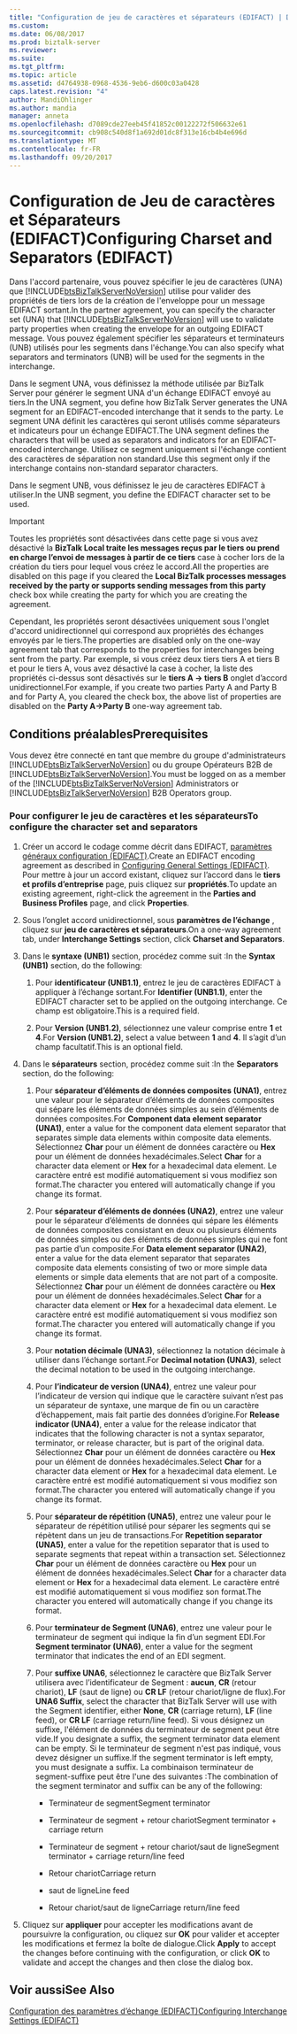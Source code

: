 ```yaml
---
title: "Configuration de jeu de caractères et séparateurs (EDIFACT) | Documents Microsoft"
ms.custom: 
ms.date: 06/08/2017
ms.prod: biztalk-server
ms.reviewer: 
ms.suite: 
ms.tgt_pltfrm: 
ms.topic: article
ms.assetid: d4764938-0968-4536-9eb6-d600c03a0428
caps.latest.revision: "4"
author: MandiOhlinger
ms.author: mandia
manager: anneta
ms.openlocfilehash: d7089cde27eeb45f41852c00122272f506632e61
ms.sourcegitcommit: cb908c540d8f1a692d01dc8f313e16cb4b4e696d
ms.translationtype: MT
ms.contentlocale: fr-FR
ms.lasthandoff: 09/20/2017
---
```

# <a name="configuring-charset-and-separators-edifact"></a><span data-ttu-id="2a8bb-102">Configuration de Jeu de caractères et Séparateurs (EDIFACT)</span><span class="sxs-lookup"><span data-stu-id="2a8bb-102">Configuring Charset and Separators (EDIFACT)</span></span>
<span data-ttu-id="2a8bb-103">Dans l'accord partenaire, vous pouvez spécifier le jeu de caractères (UNA) que [!INCLUDE[btsBizTalkServerNoVersion](../includes/btsbiztalkservernoversion-md.md)] utilise pour valider des propriétés de tiers lors de la création de l'enveloppe pour un message EDIFACT sortant.</span><span class="sxs-lookup"><span data-stu-id="2a8bb-103">In the partner agreement, you can specify the character set (UNA) that [!INCLUDE[btsBizTalkServerNoVersion](../includes/btsbiztalkservernoversion-md.md)] will use to validate party properties when creating the envelope for an outgoing EDIFACT message.</span></span> <span data-ttu-id="2a8bb-104">Vous pouvez également spécifier les séparateurs et terminateurs (UNB) utilisés pour les segments dans l'échange.</span><span class="sxs-lookup"><span data-stu-id="2a8bb-104">You can also specify what separators and terminators (UNB) will be used for the segments in the interchange.</span></span>  
  
 <span data-ttu-id="2a8bb-105">Dans le segment UNA, vous définissez la méthode utilisée par BizTalk Server pour générer le segment UNA d'un échange EDIFACT envoyé au tiers.</span><span class="sxs-lookup"><span data-stu-id="2a8bb-105">In the UNA segment, you define how BizTalk Server generates the UNA segment for an EDIFACT-encoded interchange that it sends to the party.</span></span> <span data-ttu-id="2a8bb-106">Le segment UNA définit les caractères qui seront utilisés comme séparateurs et indicateurs pour un échange EDIFACT.</span><span class="sxs-lookup"><span data-stu-id="2a8bb-106">The UNA segment defines the characters that will be used as separators and indicators for an EDIFACT-encoded interchange.</span></span> <span data-ttu-id="2a8bb-107">Utilisez ce segment uniquement si l'échange contient des caractères de séparation non standard.</span><span class="sxs-lookup"><span data-stu-id="2a8bb-107">Use this segment only if the interchange contains non-standard separator characters.</span></span>  
  
 <span data-ttu-id="2a8bb-108">Dans le segment UNB, vous définissez le jeu de caractères EDIFACT à utiliser.</span><span class="sxs-lookup"><span data-stu-id="2a8bb-108">In the UNB segment, you define the EDIFACT character set to be used.</span></span>  
  
> [!IMPORTANT]
>  <span data-ttu-id="2a8bb-109">Toutes les propriétés sont désactivées dans cette page si vous avez désactivé la **BizTalk Local traite les messages reçus par le tiers ou prend en charge l’envoi de messages à partir de ce tiers** case à cocher lors de la création du tiers pour lequel vous créez le accord.</span><span class="sxs-lookup"><span data-stu-id="2a8bb-109">All the properties are disabled on this page if you cleared the **Local BizTalk processes messages received by the party or supports sending messages from this party** check box while creating the party for which you are creating the agreement.</span></span>  
>   
>  <span data-ttu-id="2a8bb-110">Cependant, les propriétés seront désactivées uniquement sous l'onglet d'accord unidirectionnel qui correspond aux propriétés des échanges envoyés par le tiers.</span><span class="sxs-lookup"><span data-stu-id="2a8bb-110">The properties are disabled only on the one-way agreement tab that corresponds to the properties for interchanges being sent from the party.</span></span> <span data-ttu-id="2a8bb-111">Par exemple, si vous créez deux tiers tiers A et tiers B et pour le tiers A, vous avez désactivé la case à cocher, la liste des propriétés ci-dessus sont désactivés sur le **tiers A -> tiers B** onglet d’accord unidirectionnel.</span><span class="sxs-lookup"><span data-stu-id="2a8bb-111">For example, if you create two parties Party A and Party B and for Party A, you cleared the check box, the above list of properties are disabled on the **Party A->Party B** one-way agreement tab.</span></span>  
  
## <a name="prerequisites"></a><span data-ttu-id="2a8bb-112">Conditions préalables</span><span class="sxs-lookup"><span data-stu-id="2a8bb-112">Prerequisites</span></span>  
 <span data-ttu-id="2a8bb-113">Vous devez être connecté en tant que membre du groupe d'administrateurs [!INCLUDE[btsBizTalkServerNoVersion](../includes/btsbiztalkservernoversion-md.md)] ou du groupe Opérateurs B2B de  [!INCLUDE[btsBizTalkServerNoVersion](../includes/btsbiztalkservernoversion-md.md)].</span><span class="sxs-lookup"><span data-stu-id="2a8bb-113">You must be logged on as a member of the [!INCLUDE[btsBizTalkServerNoVersion](../includes/btsbiztalkservernoversion-md.md)] Administrators or [!INCLUDE[btsBizTalkServerNoVersion](../includes/btsbiztalkservernoversion-md.md)] B2B Operators group.</span></span>  
  
### <a name="to-configure-the-character-set-and-separators"></a><span data-ttu-id="2a8bb-114">Pour configurer le jeu de caractères et les séparateurs</span><span class="sxs-lookup"><span data-stu-id="2a8bb-114">To configure the character set and separators</span></span>  
  
1.  <span data-ttu-id="2a8bb-115">Créer un accord le codage comme décrit dans EDIFACT, [paramètres généraux configuration (EDIFACT)](../core/configuring-general-settings-edifact.md).</span><span class="sxs-lookup"><span data-stu-id="2a8bb-115">Create an EDIFACT encoding agreement as described in [Configuring General Settings (EDIFACT)](../core/configuring-general-settings-edifact.md).</span></span> <span data-ttu-id="2a8bb-116">Pour mettre à jour un accord existant, cliquez sur l’accord dans le **tiers et profils d’entreprise** page, puis cliquez sur **propriétés**.</span><span class="sxs-lookup"><span data-stu-id="2a8bb-116">To update an existing agreement, right-click the agreement in the **Parties and Business Profiles** page, and click **Properties**.</span></span>  
  
2.  <span data-ttu-id="2a8bb-117">Sous l’onglet accord unidirectionnel, sous **paramètres de l’échange** , cliquez sur **jeu de caractères et séparateurs**.</span><span class="sxs-lookup"><span data-stu-id="2a8bb-117">On a one-way agreement tab, under **Interchange Settings** section, click **Charset and Separators**.</span></span>  
  
3.  <span data-ttu-id="2a8bb-118">Dans le **syntaxe (UNB1)** section, procédez comme suit :</span><span class="sxs-lookup"><span data-stu-id="2a8bb-118">In the **Syntax (UNB1)** section, do the following:</span></span>  
  
    1.  <span data-ttu-id="2a8bb-119">Pour **identificateur (UNB1.1)**, entrez le jeu de caractères EDIFACT à appliquer à l’échange sortant.</span><span class="sxs-lookup"><span data-stu-id="2a8bb-119">For **Identifier (UNB1.1)**, enter the EDIFACT character set to be applied on the outgoing interchange.</span></span> <span data-ttu-id="2a8bb-120">Ce champ est obligatoire.</span><span class="sxs-lookup"><span data-stu-id="2a8bb-120">This is a required field.</span></span>  
  
    2.  <span data-ttu-id="2a8bb-121">Pour **Version (UNB1.2)**, sélectionnez une valeur comprise entre **1** et **4**.</span><span class="sxs-lookup"><span data-stu-id="2a8bb-121">For **Version (UNB1.2)**, select a value between **1** and **4**.</span></span> <span data-ttu-id="2a8bb-122">Il s’agit d’un champ facultatif.</span><span class="sxs-lookup"><span data-stu-id="2a8bb-122">This is an optional field.</span></span>  
  
4.  <span data-ttu-id="2a8bb-123">Dans le **séparateurs** section, procédez comme suit :</span><span class="sxs-lookup"><span data-stu-id="2a8bb-123">In the **Separators** section, do the following:</span></span>  
  
    1.  <span data-ttu-id="2a8bb-124">Pour **séparateur d’éléments de données composites (UNA1)**, entrez une valeur pour le séparateur d’éléments de données composites qui sépare les éléments de données simples au sein d’éléments de données composites.</span><span class="sxs-lookup"><span data-stu-id="2a8bb-124">For **Component data element separator (UNA1)**, enter a value for the component data element separator that separates simple data elements within composite data elements.</span></span> <span data-ttu-id="2a8bb-125">Sélectionnez **Char** pour un élément de données caractère ou **Hex** pour un élément de données hexadécimales.</span><span class="sxs-lookup"><span data-stu-id="2a8bb-125">Select **Char** for a character data element or **Hex** for a hexadecimal data element.</span></span> <span data-ttu-id="2a8bb-126">Le caractère entré est modifié automatiquement si vous modifiez son format.</span><span class="sxs-lookup"><span data-stu-id="2a8bb-126">The character you entered will automatically change if you change its format.</span></span>  
  
    2.  <span data-ttu-id="2a8bb-127">Pour **séparateur d’éléments de données (UNA2)**, entrez une valeur pour le séparateur d’éléments de données qui sépare les éléments de données composites consistant en deux ou plusieurs éléments de données simples ou des éléments de données simples qui ne font pas partie d’un composite.</span><span class="sxs-lookup"><span data-stu-id="2a8bb-127">For **Data element separator (UNA2)**, enter a value for the data element separator that separates composite data elements consisting of two or more simple data elements or simple data elements that are not part of a composite.</span></span> <span data-ttu-id="2a8bb-128">Sélectionnez **Char** pour un élément de données caractère ou **Hex** pour un élément de données hexadécimales.</span><span class="sxs-lookup"><span data-stu-id="2a8bb-128">Select **Char** for a character data element or **Hex** for a hexadecimal data element.</span></span> <span data-ttu-id="2a8bb-129">Le caractère entré est modifié automatiquement si vous modifiez son format.</span><span class="sxs-lookup"><span data-stu-id="2a8bb-129">The character you entered will automatically change if you change its format.</span></span>  
  
    3.  <span data-ttu-id="2a8bb-130">Pour **notation décimale (UNA3)**, sélectionnez la notation décimale à utiliser dans l’échange sortant.</span><span class="sxs-lookup"><span data-stu-id="2a8bb-130">For **Decimal notation (UNA3)**, select the decimal notation to be used in the outgoing interchange.</span></span>  
  
    4.  <span data-ttu-id="2a8bb-131">Pour **l’indicateur de version (UNA4)**, entrez une valeur pour l’indicateur de version qui indique que le caractère suivant n’est pas un séparateur de syntaxe, une marque de fin ou un caractère d’échappement, mais fait partie des données d’origine.</span><span class="sxs-lookup"><span data-stu-id="2a8bb-131">For **Release indicator (UNA4)**, enter a value for the release indicator that indicates that the following character is not a syntax separator, terminator, or release character, but is part of the original data.</span></span> <span data-ttu-id="2a8bb-132">Sélectionnez **Char** pour un élément de données caractère ou **Hex** pour un élément de données hexadécimales.</span><span class="sxs-lookup"><span data-stu-id="2a8bb-132">Select **Char** for a character data element or **Hex** for a hexadecimal data element.</span></span> <span data-ttu-id="2a8bb-133">Le caractère entré est modifié automatiquement si vous modifiez son format.</span><span class="sxs-lookup"><span data-stu-id="2a8bb-133">The character you entered will automatically change if you change its format.</span></span>  
  
    5.  <span data-ttu-id="2a8bb-134">Pour **séparateur de répétition (UNA5)**, entrez une valeur pour le séparateur de répétition utilisé pour séparer les segments qui se répètent dans un jeu de transactions.</span><span class="sxs-lookup"><span data-stu-id="2a8bb-134">For **Repetition separator (UNA5)**, enter a value for the repetition separator that is used to separate segments that repeat within a transaction set.</span></span> <span data-ttu-id="2a8bb-135">Sélectionnez **Char** pour un élément de données caractère ou **Hex** pour un élément de données hexadécimales.</span><span class="sxs-lookup"><span data-stu-id="2a8bb-135">Select **Char** for a character data element or **Hex** for a hexadecimal data element.</span></span> <span data-ttu-id="2a8bb-136">Le caractère entré est modifié automatiquement si vous modifiez son format.</span><span class="sxs-lookup"><span data-stu-id="2a8bb-136">The character you entered will automatically change if you change its format.</span></span>  
  
    6.  <span data-ttu-id="2a8bb-137">Pour **terminateur de Segment (UNA6)**, entrez une valeur pour le terminateur de segment qui indique la fin d’un segment EDI.</span><span class="sxs-lookup"><span data-stu-id="2a8bb-137">For **Segment terminator (UNA6)**, enter a value for the segment terminator that indicates the end of an EDI segment.</span></span>  
  
    7.  <span data-ttu-id="2a8bb-138">Pour **suffixe UNA6**, sélectionnez le caractère que BizTalk Server utilisera avec l’identificateur de Segment : **aucun**, **CR** (retour chariot), **LF** (saut de ligne) ou **CR LF** (retour chariot/ligne de flux).</span><span class="sxs-lookup"><span data-stu-id="2a8bb-138">For **UNA6 Suffix**, select the character that BizTalk Server will use with the Segment identifier, either **None**, **CR** (carriage return), **LF** (line feed), or **CR LF** (carriage return/line feed).</span></span> <span data-ttu-id="2a8bb-139">Si vous désignez un suffixe, l'élément de données du terminateur de segment peut être vide.</span><span class="sxs-lookup"><span data-stu-id="2a8bb-139">If you designate a suffix, the segment terminator data element can be empty.</span></span> <span data-ttu-id="2a8bb-140">Si le terminateur de segment n'est pas indiqué, vous devez désigner un suffixe.</span><span class="sxs-lookup"><span data-stu-id="2a8bb-140">If the segment terminator is left empty, you must designate a suffix.</span></span> <span data-ttu-id="2a8bb-141">La combinaison terminateur de segment-suffixe peut être l'une des suivantes :</span><span class="sxs-lookup"><span data-stu-id="2a8bb-141">The combination of the segment terminator and suffix can be any of the following:</span></span>  
  
        -   <span data-ttu-id="2a8bb-142">Terminateur de segment</span><span class="sxs-lookup"><span data-stu-id="2a8bb-142">Segment terminator</span></span>  
  
        -   <span data-ttu-id="2a8bb-143">Terminateur de segment + retour chariot</span><span class="sxs-lookup"><span data-stu-id="2a8bb-143">Segment terminator + carriage return</span></span>  
  
        -   <span data-ttu-id="2a8bb-144">Terminateur de segment + retour chariot/saut de ligne</span><span class="sxs-lookup"><span data-stu-id="2a8bb-144">Segment terminator + carriage return/line feed</span></span>  
  
        -   <span data-ttu-id="2a8bb-145">Retour chariot</span><span class="sxs-lookup"><span data-stu-id="2a8bb-145">Carriage return</span></span>  
  
        -   <span data-ttu-id="2a8bb-146">saut de ligne</span><span class="sxs-lookup"><span data-stu-id="2a8bb-146">Line feed</span></span>  
  
        -   <span data-ttu-id="2a8bb-147">Retour chariot/saut de ligne</span><span class="sxs-lookup"><span data-stu-id="2a8bb-147">Carriage return/line feed</span></span>  
  
5.  <span data-ttu-id="2a8bb-148">Cliquez sur **appliquer** pour accepter les modifications avant de poursuivre la configuration, ou cliquez sur **OK** pour valider et accepter les modifications et fermez la boîte de dialogue.</span><span class="sxs-lookup"><span data-stu-id="2a8bb-148">Click **Apply** to accept the changes before continuing with the configuration, or click **OK** to validate and accept the changes and then close the dialog box.</span></span>  
  
## <a name="see-also"></a><span data-ttu-id="2a8bb-149">Voir aussi</span><span class="sxs-lookup"><span data-stu-id="2a8bb-149">See Also</span></span>  
 [<span data-ttu-id="2a8bb-150">Configuration des paramètres d’échange (EDIFACT)</span><span class="sxs-lookup"><span data-stu-id="2a8bb-150">Configuring Interchange Settings (EDIFACT)</span></span>](../core/configuring-interchange-settings-edifact.md)